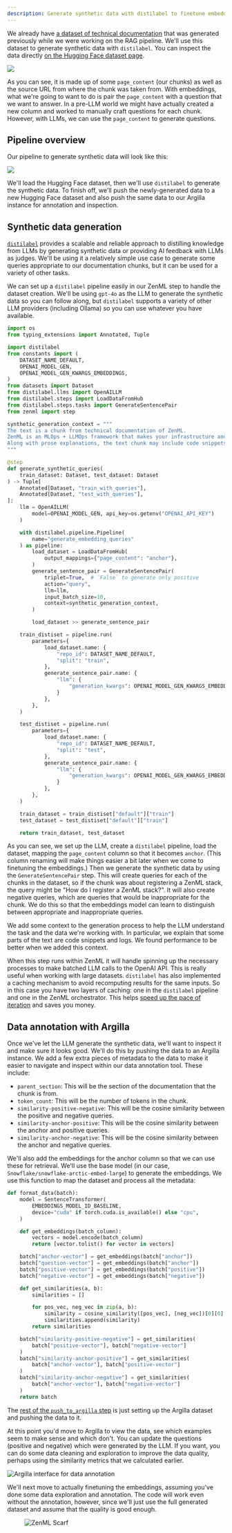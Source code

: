 ```yaml
---
description: Generate synthetic data with distilabel to finetune embeddings.
---
```


We already have [a dataset of technical documentation](https://huggingface.co/datasets/zenml/rag_qa_embedding_questions_0_60_0) that was generated
previously while we were working on the RAG pipeline. We'll use this dataset
to generate synthetic data with `distilabel`. You can inspect the data directly
[on the Hugging Face dataset page](https://huggingface.co/datasets/zenml/rag_qa_embedding_questions_0_60_0).

![](../../../.gitbook/assets/rag-dataset-hf.png)

As you can see, it is made up of some `page_content` (our chunks) as well as the
source URL from where the chunk was taken from. With embeddings, what we're
going to want to do is pair the `page_content` with a question that we want to
answer. In a pre-LLM world we might have actually created a new column and
worked to manually craft questions for each chunk. However, with LLMs, we can
use the `page_content` to generate questions.

## Pipeline overview

Our pipeline to generate synthetic data will look like this:

![](../../../.gitbook/assets/rag-synthetic-data-pipeline.png)

We'll load the Hugging Face dataset, then we'll use `distilabel` to generate the
synthetic data. To finish off, we'll push the newly-generated data to a new
Hugging Face dataset and also push the same data to our Argilla instance for
annotation and inspection.

## Synthetic data generation

[`distilabel`](https://github.com/argilla-io/distilabel) provides a scalable and
reliable approach to distilling knowledge from LLMs by generating synthetic data
or providing AI feedback with LLMs as judges. We'll be using it a relatively
simple use case to generate some queries appropriate to our documentation
chunks, but it can be used for a variety of other tasks.

We can set up a `distilabel` pipeline easily in our ZenML step to handle the
dataset creation. We'll be using `gpt-4o` as the LLM to generate the synthetic
data so you can follow along, but `distilabel` supports a variety of other LLM
providers (including Ollama) so you can use whatever you have available.

```python
import os
from typing_extensions import Annotated, Tuple

import distilabel
from constants import (
    DATASET_NAME_DEFAULT,
    OPENAI_MODEL_GEN,
    OPENAI_MODEL_GEN_KWARGS_EMBEDDINGS,
)
from datasets import Dataset
from distilabel.llms import OpenAILLM
from distilabel.steps import LoadDataFromHub
from distilabel.steps.tasks import GenerateSentencePair
from zenml import step

synthetic_generation_context = """
The text is a chunk from technical documentation of ZenML.
ZenML is an MLOps + LLMOps framework that makes your infrastructure and workflow metadata accessible to data science teams.
Along with prose explanations, the text chunk may include code snippets and logs but these are identifiable from the surrounding backticks.
"""

@step
def generate_synthetic_queries(
    train_dataset: Dataset, test_dataset: Dataset
) -> Tuple[
    Annotated[Dataset, "train_with_queries"],
    Annotated[Dataset, "test_with_queries"],
]:
    llm = OpenAILLM(
        model=OPENAI_MODEL_GEN, api_key=os.getenv("OPENAI_API_KEY")
    )

    with distilabel.pipeline.Pipeline(
        name="generate_embedding_queries"
    ) as pipeline:
        load_dataset = LoadDataFromHub(
            output_mappings={"page_content": "anchor"},
        )
        generate_sentence_pair = GenerateSentencePair(
            triplet=True,  # `False` to generate only positive
            action="query",
            llm=llm,
            input_batch_size=10,
            context=synthetic_generation_context,
        )

        load_dataset >> generate_sentence_pair

    train_distiset = pipeline.run(
        parameters={
            load_dataset.name: {
                "repo_id": DATASET_NAME_DEFAULT,
                "split": "train",
            },
            generate_sentence_pair.name: {
                "llm": {
                    "generation_kwargs": OPENAI_MODEL_GEN_KWARGS_EMBEDDINGS
                }
            },
        },
    )

    test_distiset = pipeline.run(
        parameters={
            load_dataset.name: {
                "repo_id": DATASET_NAME_DEFAULT,
                "split": "test",
            },
            generate_sentence_pair.name: {
                "llm": {
                    "generation_kwargs": OPENAI_MODEL_GEN_KWARGS_EMBEDDINGS
                }
            },
        },
    )

    train_dataset = train_distiset["default"]["train"]
    test_dataset = test_distiset["default"]["train"]

    return train_dataset, test_dataset
```

As you can see, we set up the LLM, create a `distilabel` pipeline, load the
dataset, mapping the `page_content` column so that it becomes `anchor`. (This
column renaming will make things easier a bit later when we come to finetuning
the embeddings.) Then we generate the synthetic data by using the `GenerateSentencePair`
step. This will create queries for each of the chunks in the dataset, so if the
chunk was about registering a ZenML stack, the query might be "How do I register
a ZenML stack?". It will also create negative queries, which are queries that
would be inappropriate for the chunk. We do this so that the embeddings model
can learn to distinguish between appropriate and inappropriate queries.

We add some context to the generation process to help the LLM
understand the task and the data we're working with. In particular, we explain
that some parts of the text are code snippets and logs. We found performance to
be better when we added this context.

When this step runs within ZenML it will handle spinning up the necessary
processes to make batched LLM calls to the OpenAI API. This is really useful
when working with large datasets. `distilabel` has also implemented a caching
mechanism to avoid recomputing results for the same inputs. So in this case you
have two layers of caching: one in the `distilabel` pipeline and one in the
ZenML orchestrator. This helps [speed up the pace of iteration](https://www.zenml.io/blog/iterate-fast) and saves you money.

## Data annotation with Argilla

Once we've let the LLM generate the synthetic data, we'll want to inspect it
and make sure it looks good. We'll do this by pushing the data to an Argilla
instance. We add a few extra pieces of metadata to the data to make it easier to
navigate and inspect within our data annotation tool. These include:

- `parent_section`: This will be the section of the documentation that the chunk
  is from.
- `token_count`: This will be the number of tokens in the chunk.
- `similarity-positive-negative`: This will be the cosine similarity between the
  positive and negative queries.
- `similarity-anchor-positive`: This will be the cosine similarity between the
  anchor and positive queries.
- `similarity-anchor-negative`: This will be the cosine similarity between the
  anchor and negative queries.

We'll also add the embeddings for the anchor column so that we can use these
for retrieval. We'll use the base model (in our case,
`Snowflake/snowflake-arctic-embed-large`) to generate the embeddings. We use
this function to map the dataset and process all the metadata:

```python
def format_data(batch):
    model = SentenceTransformer(
        EMBEDDINGS_MODEL_ID_BASELINE,
        device="cuda" if torch.cuda.is_available() else "cpu",
    )

    def get_embeddings(batch_column):
        vectors = model.encode(batch_column)
        return [vector.tolist() for vector in vectors]

    batch["anchor-vector"] = get_embeddings(batch["anchor"])
    batch["question-vector"] = get_embeddings(batch["anchor"])
    batch["positive-vector"] = get_embeddings(batch["positive"])
    batch["negative-vector"] = get_embeddings(batch["negative"])

    def get_similarities(a, b):
        similarities = []

        for pos_vec, neg_vec in zip(a, b):
            similarity = cosine_similarity([pos_vec], [neg_vec])[0][0]
            similarities.append(similarity)
        return similarities

    batch["similarity-positive-negative"] = get_similarities(
        batch["positive-vector"], batch["negative-vector"]
    )
    batch["similarity-anchor-positive"] = get_similarities(
        batch["anchor-vector"], batch["positive-vector"]
    )
    batch["similarity-anchor-negative"] = get_similarities(
        batch["anchor-vector"], batch["negative-vector"]
    )
    return batch
```

The [rest of the `push_to_argilla` step](https://github.com/zenml-io/zenml-projects/blob/main/llm-complete-guide/steps/push_to_argilla.py) is just setting up the Argilla
dataset and pushing the data to it.

At this point you'd move to Argilla to view the data, see which examples seem to
make sense and which don't. You can update the questions (positive and negative)
which were generated by the LLM. If you want, you can do some data cleaning and
exploration to improve the data quality, perhaps using the similarity metrics
that we calculated earlier.

![Argilla interface for data annotation](../../../.gitbook/assets/argilla-interface-embeddings-finetuning.png)

We'll next move to actually finetuning the embeddings, assuming you've done some
data exploration and annotation. The code will work even without the annotation,
however, since we'll just use the full generated dataset and assume that the
quality is good enough.

<!-- For scarf -->
<figure><img alt="ZenML Scarf" referrerpolicy="no-referrer-when-downgrade" src="https://static.scarf.sh/a.png?x-pxid=f0b4f458-0a54-4fcd-aa95-d5ee424815bc" /></figure>


